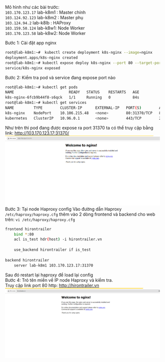 Mô hình như các bài trước:   
`103.170.123.17` lab-k8m1 : Master chính  
`103.124.92.123` lab-k8m2 : Master phụ  
`103.124.94.2` lab-k8lb : HAProxy  
`103.159.50.124` lab-k8w1: Node Worker  
`103.170.123.58` lab-k8w2: Node Worker  

Bước 1: Cài đặt app nginx  
```sh
root@lab-k8m1:~#  kubectl create deployment k8s-nginx --image=nginx
deployment.apps/k8s-nginx created
root@lab-k8m1:~# kubectl expose deploy k8s-nginx --port 80 --target-port 80 --type NodePort
service/k8s-nginx exposed
```
Bước 2: Kiểm tra pod và service đang expose port nào  
```sh
root@lab-k8m1:~# kubectl get pods
NAME                         READY   STATUS    RESTARTS   AGE
k8s-nginx-6fcb9b44f8-s6qck   1/1     Running   0          84s
root@lab-k8m1:~# kubectl get services
NAME         TYPE        CLUSTER-IP      EXTERNAL-IP   PORT(S)        AGE
k8s-nginx    NodePort    10.106.215.48   <none>        80:31370/TCP   82s
kubernetes   ClusterIP   10.96.0.1       <none>        443/TCP        28h
```
Như trên thì pod đang được expose ra port 31370 ta có thể truy cập bằng link:  http://103.170.123.17:31370/  
<img src="/images/haproxy3.png">  
Bước 3: Tại node Haproxy config 
Vào đường dẫn Haproxy `/etc/haproxy/haproxy.cfg` thêm vào 2 dòng frontend và backend cho web trên: `vi /etc/haproxy/haproxy.cfg`  
```sh
frontend hirontrailer
    bind *:80
    acl is_test hdr(host) -i hirontrailer.vn

    use_backend hirontrailer if is_test

backend hirontrailer
    server lab-k8m1 103.170.123.17:31370
```
Sau đó restart lại haproxy để load lại config  
Bước 4: Trỏ tên miền về IP node Haproxy và kiểm tra.  
Truy cập link port 80 http: http://hirontrailer.vn
<img src="/images/haproxy4.png">



